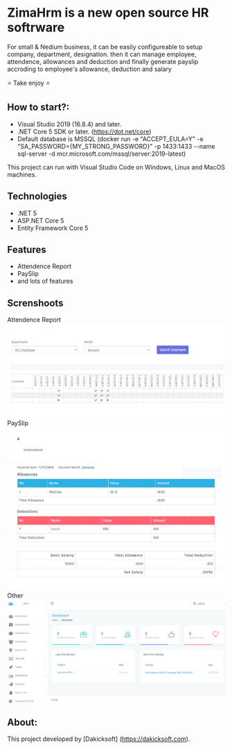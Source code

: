 # ZimaHrm is a new open source HR softrware

For small & Nedium business, it can be easily configureable to setup company, department, designation. then it can manage employee, attendence, allowances and deduction and finally generate payslip accroding to employee's allowance, deduction and salary


:star: Take enjoy :star:

## How to start?:
- Visual Studio 2019 (16.8.4) and later.
- .NET Core 5 SDK or later. (https://dot.net/core)
- Default database is MSSQL (docker run -e "ACCEPT_EULA=Y" -e "SA_PASSWORD={MY_STRONG_PASSWORD}" -p 1433:1433 --name sql-server -d mcr.microsoft.com/mssql/server:2019-latest)


This project can run with Visual Studio Code on Windows, Linux and MacOS machines.

## Technologies

- .NET 5
- ASP.NET Core 5
- Entity Framework Core 5


## Features

- Attendence Report
- PaySlip
- and lots of features

## Screnshoots
Attendence Report<br/>
![Attendence Report](https://github.com/Dakicksoft/ZimaHrm/blob/0e5861932a05ccf8b37e5ca4abfc0825fd3fb3dd/ZimaHrm.Web/wwwroot/adminFront/img/att.png)
<br/>
PaySlip<br/>
![PaySlip](https://github.com/Dakicksoft/ZimaHrm/blob/0e5861932a05ccf8b37e5ca4abfc0825fd3fb3dd/ZimaHrm.Web/wwwroot/adminFront/img/payslipPNG.PNG)
<br/>
Other<br/>
![Other](https://github.com/Dakicksoft/ZimaHrm/blob/0e5861932a05ccf8b37e5ca4abfc0825fd3fb3dd/ZimaHrm.Web/wwwroot/adminFront/img/lots.PNG)
<br/>
## About:
This project developed by [Dakicksoft] (https://dakicksoft.com).
